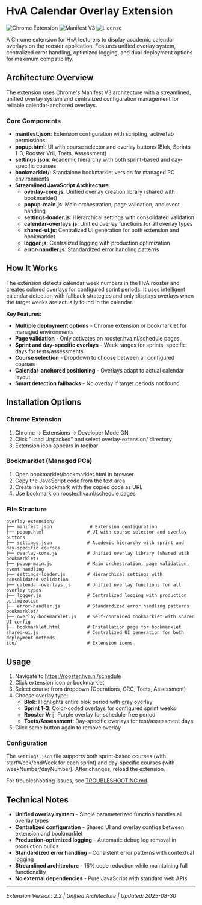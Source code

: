 # HvA Calendar Overlay Extension

![Chrome Extension](https://img.shields.io/badge/Chrome%20Extension-v2.0-blue?logo=googlechrome)
![Manifest V3](https://img.shields.io/badge/manifest-v3-green?logo=googlechrome)
![License](https://img.shields.io/badge/license-MIT-green)

A Chrome extension for HvA lecturers to display academic calendar overlays on the rooster application. Features unified overlay system, centralized error handling, optimized logging, and dual deployment options for maximum compatibility.

## Architecture Overview

The extension uses Chrome's Manifest V3 architecture with a streamlined, unified overlay system and centralized configuration management for reliable calendar-anchored overlays.

### Core Components

- **manifest.json**: Extension configuration with scripting, activeTab permissions
- **popup.html**: UI with course selector and overlay buttons (Blok, Sprints 1-3, Rooster Vrij, Toets, Assessment)
- **settings.json**: Academic hierarchy with both sprint-based and day-specific courses
- **bookmarklet/**: Standalone bookmarklet version for managed PC environments
- **Streamlined JavaScript Architecture**:
  - **overlay-core.js**: Unified overlay creation library (shared with bookmarklet)
  - **popup-main.js**: Main orchestration, page validation, and event handling
  - **settings-loader.js**: Hierarchical settings with consolidated validation
  - **calendar-overlays.js**: Unified overlay functions for all overlay types
  - **shared-ui.js**: Centralized UI generation for both extension and bookmarklet
  - **logger.js**: Centralized logging with production optimization
  - **error-handler.js**: Standardized error handling patterns

## How It Works

The extension detects calendar week numbers in the HvA rooster and creates colored overlays for configured sprint periods. It uses intelligent calendar detection with fallback strategies and only displays overlays when the target weeks are actually found in the calendar.

**Key Features:**
- **Multiple deployment options** - Chrome extension or bookmarklet for managed environments
- **Page validation** - Only activates on rooster.hva.nl/schedule pages
- **Sprint and day-specific overlays** - Week ranges for sprints, specific days for tests/assessments
- **Course selection** - Dropdown to choose between all configured courses
- **Calendar-anchored positioning** - Overlays adapt to actual calendar layout
- **Smart detection fallbacks** - No overlay if target periods not found

## Installation Options

### Chrome Extension
1. Chrome -> Extensions -> Developer Mode ON
2. Click "Load Unpacked" and select overlay-extension/ directory
3. Extension icon appears in toolbar

### Bookmarklet (Managed PCs)
1. Open bookmarklet/bookmarklet.html in browser
2. Copy the JavaScript code from the text area
3. Create new bookmark with the copied code as URL
4. Use bookmark on rooster.hva.nl/schedule pages

### File Structure
```
overlay-extension/
├── manifest.json              # Extension configuration
├── popup.html                # UI with course selector and overlay buttons
├── settings.json             # Academic hierarchy with sprint and day-specific courses
├── overlay-core.js           # Unified overlay library (shared with bookmarklet)
├── popup-main.js             # Main orchestration, page validation, event handling
├── settings-loader.js        # Hierarchical settings with consolidated validation
├── calendar-overlays.js      # Unified overlay functions for all overlay types
├── logger.js                 # Centralized logging with production optimization
├── error-handler.js          # Standardized error handling patterns
bookmarklet/
├── overlay-bookmarklet.js    # Self-contained bookmarklet with shared UI config
├── bookmarklet.html          # Installation page for bookmarklet
shared-ui.js                  # Centralized UI generation for both deployment methods
ico/                          # Extension icons
```

## Usage

1. Navigate to https://rooster.hva.nl/schedule
2. Click extension icon or bookmarklet
3. Select course from dropdown (Operations, GRC, Toets, Assessment)
4. Choose overlay type:
   - **Blok**: Highlights entire blok period with gray overlay
   - **Sprint 1-3**: Color-coded overlays for configured sprint weeks
   - **Rooster Vrij**: Purple overlay for schedule-free period
   - **Toets/Assessment**: Day-specific overlays for test/assessment days
5. Click same button again to remove overlay

### Configuration

The `settings.json` file supports both sprint-based courses (with startWeek/endWeek for each sprint) and day-specific courses (with weekNumber/dayNumber). After changes, reload the extension.

For troubleshooting issues, see [TROUBLESHOOTING.md](TROUBLESHOOTING.md).

## Technical Notes

- **Unified overlay system** - Single parameterized function handles all overlay types
- **Centralized configuration** - Shared UI and overlay configs between extension and bookmarklet
- **Production-optimized logging** - Automatic debug log removal in production builds
- **Standardized error handling** - Consistent error patterns with contextual logging
- **Streamlined architecture** - 16% code reduction while maintaining full functionality
- **No external dependencies** - Pure JavaScript with standard web APIs

---

*Extension Version: 2.2 | Unified Architecture | Updated: 2025-08-30*